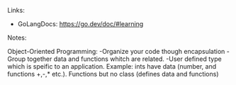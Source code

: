 Links: 
- GoLangDocs: https://go.dev/doc/#learning

Notes: 

Object-Oriented Programming:
-Organize your code though encapsulation
-Group together data and functions whitch are related.
-User defined type which is speific to an application. Example: ints have data (number, and functions +,-,* etc.). Functions but no class (defines data and functions)


